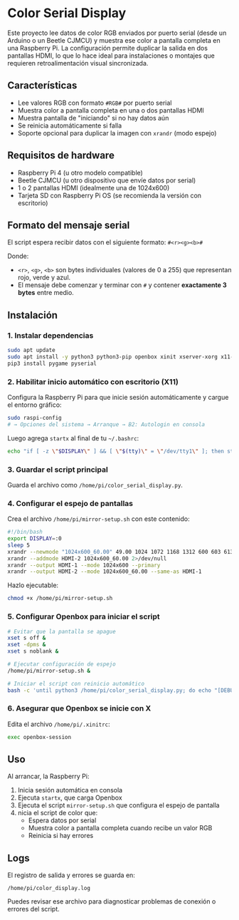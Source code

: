 # Color Serial Display

Este proyecto lee datos de color RGB enviados por puerto serial (desde un Arduino o un Beetle CJMCU) y muestra ese color a pantalla completa en una Raspberry Pi. La configuración permite duplicar la salida en dos pantallas HDMI, lo que lo hace ideal para instalaciones o montajes que requieren retroalimentación visual sincronizada.

## Características

- Lee valores RGB con formato `#RGB#` por puerto serial
- Muestra color a pantalla completa en una o dos pantallas HDMI
- Muestra pantalla de "iniciando" si no hay datos aún
- Se reinicia automáticamente si falla
- Soporte opcional para duplicar la imagen con `xrandr` (modo espejo)

## Requisitos de hardware

- Raspberry Pi 4 (u otro modelo compatible)
- Beetle CJMCU (u otro dispositivo que envíe datos por serial)
- 1 o 2 pantallas HDMI (idealmente una de 1024x600)
- Tarjeta SD con Raspberry Pi OS (se recomienda la versión con escritorio)

## Formato del mensaje serial

El script espera recibir datos con el siguiente formato:
`#<r><g><b>#`

Donde:
- `<r>`, `<g>`, `<b>` son bytes individuales (valores de 0 a 255) que representan rojo, verde y azul.
- El mensaje debe comenzar y terminar con `#` y contener **exactamente 3 bytes** entre medio.

## Instalación

### 1. Instalar dependencias

```bash
sudo apt update
sudo apt install -y python3 python3-pip openbox xinit xserver-xorg x11-xserver-utils
pip3 install pygame pyserial
```
### 2. Habilitar inicio automático con escritorio (X11)
Configura la Raspberry Pi para que inicie sesión automáticamente y cargue el entorno gráfico:
```bash
sudo raspi-config
# → Opciones del sistema → Arranque → B2: Autologin en consola
```
Luego agrega `startx` al final de tu `~/.bashrc`:
```bash
echo "if [ -z \"$DISPLAY\" ] && [ \"$(tty)\" = \"/dev/tty1\" ]; then startx; fi" >> ~/.bashrc
```
### 3. Guardar el script principal
Guarda el archivo como `/home/pi/color_serial_display.py`.

### 4. Configurar el espejo de pantallas
Crea el archivo `/home/pi/mirror-setup.sh` con este contenido:
```bash
#!/bin/bash
export DISPLAY=:0
sleep 5
xrandr --newmode "1024x600_60.00" 49.00 1024 1072 1168 1312 600 603 613 624 -hsync +vsync 2>/dev/null
xrandr --addmode HDMI-2 1024x600_60.00 2>/dev/null
xrandr --output HDMI-1 --mode 1024x600 --primary
xrandr --output HDMI-2 --mode 1024x600_60.00 --same-as HDMI-1
```
Hazlo ejecutable:
```bash
chmod +x /home/pi/mirror-setup.sh
```

### 5. Configurar Openbox para iniciar el script
```bash
# Evitar que la pantalla se apague
xset s off &
xset -dpms &
xset s noblank &

# Ejecutar configuración de espejo
/home/pi/mirror-setup.sh &

# Iniciar el script con reinicio automático
bash -c 'until python3 /home/pi/color_serial_display.py; do echo "[DEBUG] Script crashed. Restarting in 2s..."; sleep 2; done' >> /home/pi/color_display.log 2>&1 &
```
### 6. Asegurar que Openbox se inicie con X
Edita el archivo `/home/pi/.xinitrc`:
```bash
exec openbox-session
```

## Uso
Al arrancar, la Raspberry Pi:
1. Inicia sesión automática en consola
2. Ejecuta `startx`, que carga Openbox
3. Ejecuta el script `mirror-setup.sh` que configura el espejo de pantalla
4. nicia el script de color que:
   * Espera datos por serial
   * Muestra color a pantalla completa cuando recibe un valor RGB
   * Reinicia si hay errores

## Logs
El registro de salida y errores se guarda en:
```
/home/pi/color_display.log
```
Puedes revisar ese archivo para diagnosticar problemas de conexión o errores del script.


   
